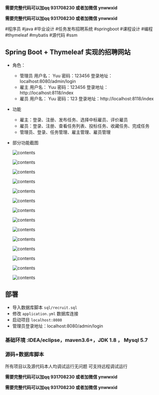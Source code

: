 
**需要完整代码可以加qq  931708230 或者加微信 ynwwxid**

**需要完整代码可以加qq  931708230 或者加微信  ynwwxid**

#程序员 #java #毕业设计 #任务发布招聘系统 #springboot #课程设计 #编程 #thymeleaf #mybatis #源代码 #ssm

## Spring Boot + Thymeleaf 实现的招聘网站

- 角色：
  - 管理员 用户名： Yuu  密码：123456  登录地址：localhost:8080/admin/login
  - 雇主   用户名： Yuu  密码：123456  登录地址：http://localhost:8118/index
  - 雇员   用户名： Yuu  密码：123     登录地址：http://localhost:8118/index
- 功能
  - 雇主：登录、注册、发布任务、选择中标雇员、评价雇员
  - 雇员：登录、注册、查看任务列表、投标任务、收藏任务、完成任务
  - 管理员、登录、任务管理、雇主管理、雇员管理

- 部分功能截图

  ![contents](./picture/picture1.png)
  
  ![contents](./picture/picture2.png)
  
  ![contents](./picture/picture3.png)
  
  ![contents](./picture/picture4.png)
  
  ![contents](./picture/picture5.png)
  
  ![contents](./picture/picture6.png)
  
  ![contents](./picture/picture7.png)
  
  ![contents](./picture/picture8.png)
  
  ![contents](./picture/picture9.png)
  
  ![contents](./picture/picture10.png)
  
  ![contents](./picture/picture11.png)
  
  ![contents](./picture/picture12.png)
  
    ![contents](./picture/picture13.png)
    
    ![contents](./picture/picture14.png)

## 部署

- 导入数据库脚本 `sql/recruit.sql`
- 修改 `application.yml` 数据库连接
- 启动项目 `localhost:8080`
- 管理员登录地址：localhost:8080/admin/login

### 基础环境 :IDEA/eclipse，maven3.6+，JDK 1.8 ， Mysql 5.7

### 源码+数据库脚本 

所有项目以及源代码本人均调试运行无问题 可支持远程调试运行
	
**需要完整代码可以加qq  931708230 或者加微信 ynwwxid**

**需要完整代码可以加qq  931708230 或者加微信  ynwwxid**
